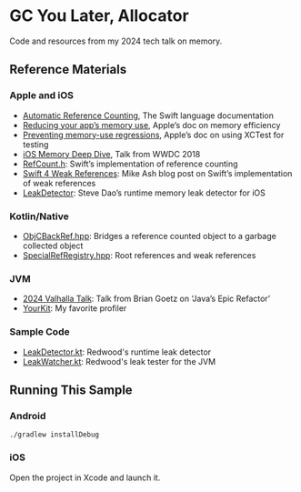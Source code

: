 # GC You Later, Allocator

Code and resources from my 2024 tech talk on memory.

## Reference Materials

### Apple and iOS

 * [Automatic Reference Counting], The Swift language documentation
 * [Reducing your app’s memory use], Apple’s doc on memory efficiency
 * [Preventing memory-use regressions], Apple’s doc on using XCTest for testing
 * [iOS Memory Deep Dive], Talk from WWDC 2018
 * [RefCount.h]: Swift’s implementation of reference counting
 * [Swift 4 Weak References]: Mike Ash blog post on Swift’s implementation of weak references
 * [LeakDetector]: Steve Dao’s runtime memory leak detector for iOS

### Kotlin/Native

 * [ObjCBackRef.hpp]: Bridges a reference counted object to a garbage collected object
 * [SpecialRefRegistry.hpp]: Root references and weak references

### JVM

 * [2024 Valhalla Talk]: Talk from Brian Goetz on ‘Java’s Epic Refactor’
 * [YourKit]: My favorite profiler

### Sample Code

 * [LeakDetector.kt]: Redwood's runtime leak detector
 * [LeakWatcher.kt]: Redwood's leak tester for the JVM

## Running This Sample

### Android

```
./gradlew installDebug
```

### iOS

Open the project in Xcode and launch it.



[2024 Valhalla Talk]: https://www.reddit.com/r/java/comments/1ezc6ns/jvmls_valhalla_talk/
[Automatic Reference Counting]: https://docs.swift.org/swift-book/documentation/the-swift-programming-language/automaticreferencecounting/
[LeakDetector]: https://github.com/duyquang91/leakdetector
[LeakDetector.kt]: https://github.com/cashapp/redwood/blob/0.14.0/redwood-leak-detector/src/commonMain/kotlin/app/cash/redwood/leaks/LeakDetector.kt
[LeakWatcher.kt]: https://github.com/cashapp/redwood/blob/0.14.0/redwood-treehouse-host/src/appsJvmTest/kotlin/app/cash/redwood/treehouse/leaks/LeakWatcher.kt
[ObjCBackRef.hpp]: https://github.com/JetBrains/kotlin/blob/master/kotlin-native/runtime/src/mm/cpp/ObjCBackRef.hpp
[Preventing memory-use regressions]: https://developer.apple.com/documentation/xcode/preventing-memory-use-regressions/
[Reducing your app’s memory use]: https://developer.apple.com/documentation/xcode/reducing-your-app-s-memory-use
[RefCount.h]: https://github.com/swiftlang/swift/blob/main/stdlib/public/SwiftShims/swift/shims/RefCount.h
[SpecialRefRegistry.hpp]: https://github.com/JetBrains/kotlin/blob/master/kotlin-native/runtime/src/mm/cpp/SpecialRefRegistry.hpp
[Swift 4 Weak References]: https://www.mikeash.com/pyblog/friday-qa-2017-09-22-swift-4-weak-references.html
[YourKit]: https://www.yourkit.com/
[iOS Memory Deep Dive]: https://developer.apple.com/videos/play/wwdc2018/416/
